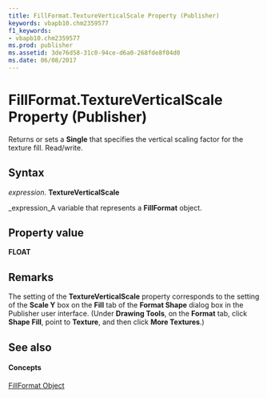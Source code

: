 ```yaml
---
title: FillFormat.TextureVerticalScale Property (Publisher)
keywords: vbapb10.chm2359577
f1_keywords:
- vbapb10.chm2359577
ms.prod: publisher
ms.assetid: 3de76d58-31c0-94ce-d6a0-268fde8f04d0
ms.date: 06/08/2017
---
```



# FillFormat.TextureVerticalScale Property (Publisher)

Returns or sets a  **Single** that specifies the vertical scaling factor for the texture fill. Read/write.


## Syntax

 _expression_. **TextureVerticalScale**

 _expression_A variable that represents a  **FillFormat** object.


## Property value

 **FLOAT**


## Remarks

The setting of the  **TextureVerticalScale** property corresponds to the setting of the **Scale Y** box on the **Fill** tab of the **Format Shape** dialog box in the Publisher user interface. (Under **Drawing Tools**, on the  **Format** tab, click **Shape Fill**, point to  **Texture**, and then click  **More Textures**.)


## See also


#### Concepts


 [FillFormat Object](fillformat-object-publisher.md)

